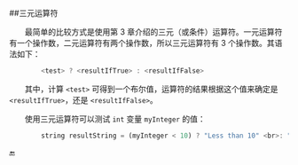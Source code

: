 ##三元运算符


&emsp;&emsp;最简单的比较方式是使用第 3 章介绍的三元（或条件）运算符。一元运算符有一个操作数，二元运算符有两个操作数，所以三元运算符有 3 个操作数。其语法如下：

```javascript
        <test> ? <resultIfTrue> : <resultIfFalse>
```

&emsp;&emsp;其中，计算 `<test>` 可得到一个布尔值，运算符的结果根据这个值来确定是 `<resultIfTrue>`，还是 `<resultIfFalse>`。

&emsp;&emsp;使用三元运算符可以测试 `int` 变量 `myInteger` 的值：

```javascript
        string resultString = (myInteger < 10) ? "Less than 10" <br>: "Greater than or equal to 10";
```






🔚